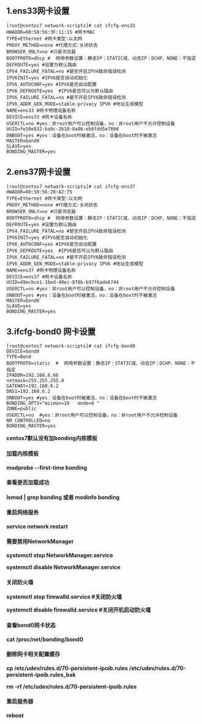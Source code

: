 ## **1.ens33网卡设置**

```
[root@centos7 network-scripts]# cat ifcfg-ens33
HWADDR=00:50:56:3F:11:15 #网卡MAC
TYPE=Ethernet #网卡类型:以太网
PROXY_METHOD=none #代理方式:关闭状态
BROWSER_ONLY=no #只是浏览器
BOOTPROTO=dhcp #  网络参数设置：静态IP：STATIC或、动态IP：DCHP、NONE：不指定
DEFROUTE=yes #设置为默认路由
IPV4_FAILURE_FATAL=no #是否开启IPV4致命错误检测
IPV6INIT=yes #IPV6是否自动初始化
IPV6_AUTOCONF=yes #IPV6是否自动配置
IPV6_DEFROUTE=yes  #IPV6是否可以为默认路由
IPV6_FAILURE_FATAL=no #是不开启IPV6致命错误检测
IPV6_ADDR_GEN_MODE=stable-privacy IPV6 #地址生成模型
NAME=ens33 #网卡物理设备名称
DEVICE=ens33 #网卡设备名称
USERCTL=no #yes：非root用户可以控制设备，no：非root用户不允许控制设备
UUID=fe10e832-ba9c-3b18-8a86-eb6fdd5e780d
ONBOOT=yes #yes：设备在boot时被激活，no：设备在boot时不被激活
MASTER=bond0
SLAVE=yes
BONDING_MASTER=yes

```



## **2.ens37网卡设置**

```
[root@centos7 network-scripts]# cat ifcfg-ens37
HWADDR=00:50:56:28:A2:75
TYPE=Ethernet #网卡类型:以太网
PROXY_METHOD=none #代理方式:关闭状态
BROWSER_ONLY=no #只是浏览器
BOOTPROTO=dhcp #  网络参数设置：静态IP：STATIC或、动态IP：DCHP、NONE：不指定
DEFROUTE=yes #设置为默认路由
IPV4_FAILURE_FATAL=no #是否开启IPV4致命错误检测
IPV6INIT=yes #IPV6是否自动初始化
IPV6_AUTOCONF=yes #IPV6是否自动配置
IPV6_DEFROUTE=yes  #IPV6是否可以为默认路由
IPV6_FAILURE_FATAL=no #是不开启IPV6致命错误检测
IPV6_ADDR_GEN_MODE=stable-privacy IPV6 #地址生成模型
NAME=ens37 #网卡物理设备名称
DEVICE=ens37 #网卡设备名称
UUID=49ecbce1-16ed-40ec-878b-b97f6ade6744
USERCTL=no #yes：非root用户可以控制设备，no：非root用户不允许控制设备
ONBOOT=yes #yes：设备在boot时被激活，no：设备在boot时不被激活
MASTER=bond0
SLAVE=yes
BONDING_MASTER=yes

```

## 3.ifcfg-bond0 网卡设置

```
[root@centos7 network-scripts]# cat ifcfg-bond0 
DEVICE=bond0
TYPE=Bond
BOOTPROTO=static  #  网络参数设置：静态IP：STATIC或、动态IP：DCHP、NONE：不指定
IPADDR=192.168.6.66
netmask=255.255.255.0
GATEWAY=192.168.6.2
DNS1=192.168.6.2
ONBOOT=yes #yes：设备在boot时被激活，no：设备在boot时不被激活
BONDING_OPTS="miimon=10   mode=6 " 
ZONE=public
USERCTL=no  #yes：非root用户可以控制设备，no：非root用户不允许控制设备
NM_CONTROLLED=no
BONDING_MASTER=yes

```

**centos7默认没有加bonding内核模板**

#### 加载内核模板

**modprobe --first-time bonding**

#### **查看是否加载成功**     

 **lsmod | grep bonding 或者 modinfo bonding**

#### **重启网络服务**

**service network restart**

#### 需要禁用NetworkManager

**systemctl stop NetworkManager.service**

**systemctl disable NetworkManager.service**

#### 关闭防火墙

**systemctl stop firewalld.service  #关闭防火墙**

**systemctl disable firewalld.service   #关闭开机启动防火墙**

#### 查看bond0网卡状态

**cat /proc/net/bonding/bond0** 

#### 删除网卡相关配置缓存

**cp /etc/udev/rules.d/70-persistent-ipoib.rules  /etc/udev/rules.d/70-persistent-ipoib.rules_bak**

**rm -rf /etc/udev/rules.d/70-persistent-ipoib.rules** 

#### 重启服务器

**reboot**




